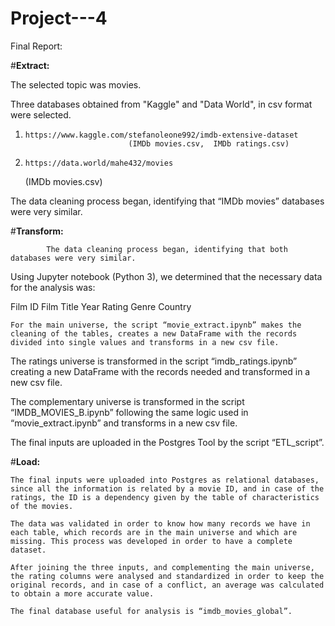 # Project---4

Final Report:

#**Extract:**

The selected topic was movies.

Three databases obtained from "Kaggle" and "Data World", in csv format were selected.

1.     https://www.kaggle.com/stefanoleone992/imdb-extensive-dataset 
                              (IMDb movies.csv,  IMDb ratings.csv)
2.     https://data.world/mahe432/movies 
      (IMDb movies.csv)

The data cleaning process began, identifying that “IMDb movies” databases were very similar.

#**Transform:**

            The data cleaning process began, identifying that both databases were very similar.
	    
Using Jupyter notebook (Python 3), we determined that the necessary data for the analysis was:

Film ID
Film Title
Year
Rating
Genre
Country

	For the main universe, the script “movie_extract.ipynb” makes the cleaning of the tables, creates a new DataFrame with the records divided into single values and transforms in a new csv file. 
The ratings universe is transformed in the script “imdb_ratings.ipynb” creating a new DataFrame with the records needed and transformed in a new csv file. 

The complementary universe is transformed in the script “IMDB_MOVIES_B.ipynb” following the same logic used in “movie_extract.ipynb” and transforms in a new csv file. 

The final inputs are uploaded in the Postgres Tool by the script “ETL_script”.

#**Load:**
	
	The final inputs were uploaded into Postgres as relational databases, since all the information is related by a movie ID, and in case of the ratings, the ID is a dependency given by the table of characteristics of the movies.
	
	The data was validated in order to know how many records we have in each table, which records are in the main universe and which are missing. This process was developed in order to have a complete dataset.
	
	After joining the three inputs, and complementing the main universe, the rating columns were analysed and standardized in order to keep the original records, and in case of a conflict, an average was calculated to obtain a more accurate value. 
	
	The final database useful for analysis is “imdb_movies_global”.
